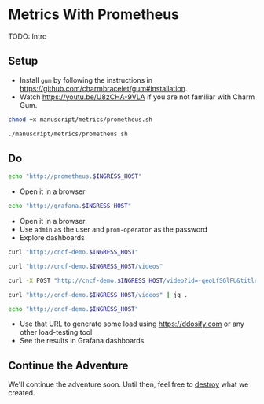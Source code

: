 # Metrics With Prometheus

TODO: Intro

## Setup

* Install `gum` by following the instructions in https://github.com/charmbracelet/gum#installation.
* Watch https://youtu.be/U8zCHA-9VLA if you are not familiar with Charm Gum.

```bash
chmod +x manuscript/metrics/prometheus.sh

./manuscript/metrics/prometheus.sh
```

## Do

```sh
echo "http://prometheus.$INGRESS_HOST"
```

* Open it in a browser

```sh
echo "http://grafana.$INGRESS_HOST"
```

* Open it in a browser
* Use `admin` as the user and `prom-operator` as the password
* Explore dashboards

```sh
curl "http://cncf-demo.$INGRESS_HOST"

curl "http://cncf-demo.$INGRESS_HOST/videos"

curl -X POST "http://cncf-demo.$INGRESS_HOST/video?id=-qeoLfSGlFU&title=DevOps%20Tools%202024"

curl "http://cncf-demo.$INGRESS_HOST/videos" | jq .

echo "http://cncf-demo.$INGRESS_HOST"
```

* Use that URL to generate some load using https://ddosify.com or any other load-testing tool
* See the results in Grafana dashboards

## Continue the Adventure

We'll continue the adventure soon. Until then, feel free to [destroy](../destroy/observability) what we created.
